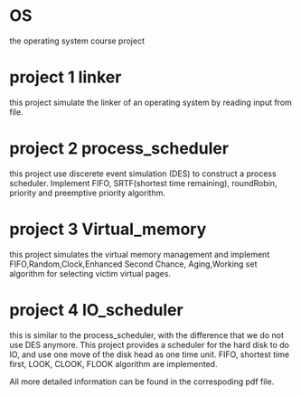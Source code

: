 # OS
the operating system course project

# project 1 linker
this project simulate the linker of an operating system by reading input from file.
# project 2 process_scheduler
this project use discerete event simulation (DES) to construct a process scheduler. Implement FIFO, SRTF(shortest time remaining), roundRobin, priority and preemptive priority algorithm.
# project 3 Virtual_memory
this project simulates the virtual memory management and implement FIFO,Random,Clock,Enhanced Second Chance, Aging,Working set algorithm for selecting victim virtual pages.
# project 4 IO_scheduler
this is similar to the process_scheduler, with the difference that we do not use DES anymore. This project provides a scheduler for the hard disk to do IO, and use one move of the disk head as one time unit. FIFO, shortest time first, LOOK, CLOOK, FLOOK algorithm are implemented.

All more detailed information can be found in the correspoding pdf file.
